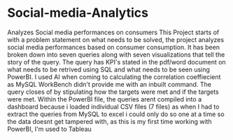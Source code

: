 # Social-media-Analytics
Analyzes Social media performances on consumers 
This Project starts of with a problem statement on what needs to be solved, the project analyzes social media performances based on consumer consumption. It has been broken down into seven queries along with seven visualizations that tell the story of the query. The query has KPI's stated in the pdf/word document on what needs to be retrived using SQL and what needs to be seen using PowerBI. I used AI when coming to calculating the correlation coeffiecient as MySQL WorkBench didn't provide me with an inbuilt command. The query closes of by stipulating how the targets were met and if the targets were met.
Within the PowerBI file, the queries arent compiled into a dashboard because i loaded individual CSV files (7 files) as when I had to extract the queries from MySQL to excel i could only do so one at a time so the data doesnt get tampered with, as this is my first time working with PowerBI, I'm used to Tableau
